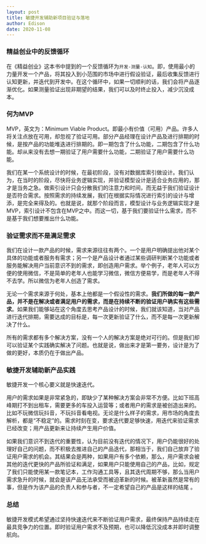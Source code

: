 ```yaml
---
layout: post
title: 敏捷开发辅助新项目验证与落地
author: Edison
date: 2020-11-08
---
```


### 精益创业中的反馈循环
在《精益创业》这本书中提到的一个反馈循环为```开发-测量-认知```。即，使用最小的力量开发一个产品，将其投入到小范围的市场中进行假设验证，最后收集反馈进行认知更新，并迭代到开发中。在这个循环中，如果一切顺利的话，我们会将产品逐渐优化。如果测量验证出现非期望的结果，我们可以及时终止投入，减少沉没成本。

### 何为MVP
MVP，英文为：Minimum Viable Product。即最小有价值（可用）产品。许多人将关注点放在可用，却忽视了验证可用。部分产品经理在设计产品及进行排期的时候，是按产品的功能堆迭进行排期的。即一期包含了什么功能，二期包含了什么功能。却从来没有去想一期验证了用户需要什么功能，二期验证了用户需要什么功能。

我们在某一个系统设计的时候，在最初阶段，没有对数据库索引做设计。我们认为，在当时的阶段，尽快将业务逻辑实现，并验证模型设计是适合业务应用的，那才是当务之急。做索引设计只会分散我们的注意力和时间，而无益于我们验证设计是否符合需求。按照需求的持续发展，我们在根据实际情况进行索引的设计与增添，是完全来得及的。也就是说，就那个阶段而言，模型设计与业务逻辑实现才是MVP，索引设计不包含在MVP之中。而这一切，基于我们要验证什么需求，而不是基于我们想要推出什么功能。

### 验证需求而不是满足需求

我们在设计一款产品的时候，需求来源往往有两个。一个是用户明确提出他对某个具体的功能或者服务有需求；另一个是产品设计者通过某些调研判断某个功能或者服务能解决用户当前意识不到的需求，即创造用户需求。举个例子，老年人可以方便的使用微信，不是简单的老年人也能学习微信，微信方便易学，而是老年人不得不去学。所以微信为老年人创造了需求。

无论一个需求来源于何处，基本上他都是一个假设性的需求。**我们所做的每一款产品，并不是在解决或者满足用户的需求，而是在持续不断的验证用户确实有这些需求**。如果我们能够站在这个角度去思考产品设计的时候，我们就该知道，当对产品进行迭代排期，需要达成的目标是，每一次更新验证了什么，而不是每一次更新解决了什么。

所有的需求都有多个解决方案，没有一个人的解决方案是绝对可行的。但是我们却可以验证某个实践确实解决了问题。也就是说，做出来才是第一要务，设计是为了做的更好，本质仍在于做出产品。

### 敏捷开发辅助新产品实践

敏捷开发一个核心要义就是快速迭代。

用户的需求如果是非常紧急的，即缺少了某种解决方案会非常不方便。比如下班高峰期打不到出租车，需要更多的车投入运营等；或者用户的需求是被创造出来的。比如不玩微信玩抖音，不玩抖音看电视。无论是什么样子的需求，用市场的角度去解析，都是“不稳定”的。需求时刻在变，要求迭代要足够快速，用迭代来验证需求已经改变；用产品更新来让持续产生用户价值。

如果我们意识不到迭代的重要性，认为目前没有迭代的情况下，用户仍能很好的处理好自己的问题，而不积极去推进自己的产品迭代，那相当于，我们自己放弃了验证用户需求的机会。其结果会是两种，如果用户有多个依赖，那么，用户需求会被其他的迭代更快的产品所验证和满足，如果用户只能使用自己的产品，比如，规定了我们只能使用某一款笔记本，工作沟通工具等，且其迭代周期不够，那么当用户需求急升的时候，就会是该产品无法承受而被迫革新的时候。被革新虽然是常有的事，但是作为该产品的负责人和参与者，不一定希望自己的产品是这样的结尾 。

### 总结
敏捷开发模式希望通过坚持快速迭代来不断验证用户需求，最终保持产品持续走在最具竞争力的位置。即时验证用户需求不及预期，也可以降低沉没成本并即时调整航向。